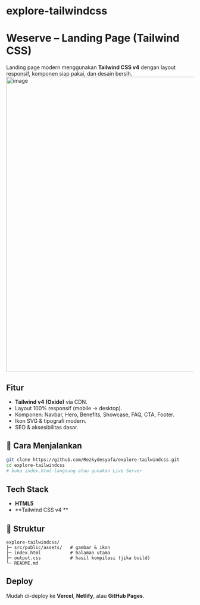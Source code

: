 # explore-tailwindcss

# Weserve – Landing Page (Tailwind CSS)

Landing page modern menggunakan **Tailwind CSS v4** dengan layout responsif, komponen siap pakai, dan desain bersih.
<img width="1380" height="793" alt="image" src="https://github.com/user-attachments/assets/ed8d320a-c949-4958-a584-eff5637d71a9" />


## Fitur

- **Tailwind v4 (Oxide)** via CDN.
- Layout 100% responsif (mobile → desktop).
- Komponen: Navbar, Hero, Benefits, Showcase, FAQ, CTA, Footer.
- Ikon SVG & tipografi modern.
- SEO & aksesibilitas dasar.

## 🚀 Cara Menjalankan

```bash
git clone https://github.com/Rezkydesyafa/explore-tailwindcss.git
cd explore-tailwindcss
# buka index.html langsung atau gunakan Live Server
```

## Tech Stack

- **HTML5**
- **Tailwind CSS v4 **

## 📂 Struktur

```
explore-tailwindcss/
├─ src/public/assets/   # gambar & ikon
├─ index.html           # halaman utama
├─ output.css           # hasil kompilasi (jika build)
└─ README.md
```

## Deploy

Mudah di-deploy ke **Vercel**, **Netlify**, atau **GitHub Pages**.
